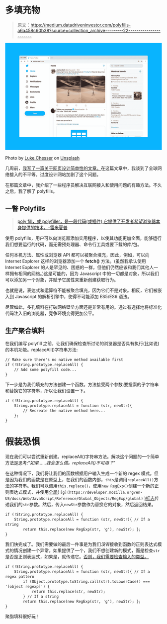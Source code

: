 # 多填充物

> 原文：<https://medium.datadriveninvestor.com/polyfills-a6a458c60b38?source=collection_archive---------22----------------------->

![](img/3830f8966fea71153ac1e6424db482e9.png)

Photo by [Luke Chesser](https://unsplash.com/@lukechesser?utm_source=medium&utm_medium=referral) on [Unsplash](https://unsplash.com?utm_source=medium&utm_medium=referral)

几周前，[我写了一篇关于网页设计简单性的文章。](https://medium.com/@nicholasechevarria/a-junior-devs-musing-on-simplicity-in-coding-506a254b28e5)在这篇文章中，我谈到了全球网络接入的不平等。过度设计网站加剧了这个问题。

在那篇文章中，我介绍了一些程序员解决互联网接入和使用问题的有趣方法。不久之后，我了解了 polyfills。

## **一瞥 Polyfills**

> [poly fill，或 polyfiller，是一段代码(或插件),它提供了开发者希望浏览器本身提供的技术。-雷米夏普](https://remysharp.com/2010/10/08/what-is-a-polyfill)

使用 polyfills，用户可以向浏览器添加实用程序，以使其功能更加全面，能够运行我们想要运行的代码，而无需预处理器、命令行工具或要下载的库/包。

任何本机方法、属性或浏览器 API 都可以被聚合填充，因此，例如，可以向 Internet Explorer 这样的浏览器添加一个 **fetch()** 方法。(虽然我承认使用 Internet Explorer 的人是罕见的、困惑的一群，但他们仍然应该和我们其他人一样拥有相同的网络。)这是可能的，因为 Javascript 中的一切都是对象，所以我们可以添加另一个对象，并赋予它属性来重新创建获取行为。

也就是说，表达式和运算符不能被聚合填充，因为它们不是对象。相反，它们被嵌入到 Javascript 的解析引擎中，使得不可能添加 ES5/ES6 语法。

尽管如此，多孔填料在打破网络壁垒方面还是非常有用的。通过有选择地将标准化代码注入旧的浏览器，竞争环境变得更加公平。

## 生产聚合填料

在我们编写 polyfill 之前，让我们确保检查所讨论的浏览器是否具有执行(比如说)的本机功能。replaceAll()字符串方法:

```
// Make sure there's no native method available first
if (!String.prototype.replaceAll) {
	// Add some polyfill code...
}
```

下一步是为我们填充的方法创建一个函数。方法接受两个参数:要搜索的子字符串和替换它的字符串，所以让我们设置一下。

```
if (!String.prototype.replaceAll) {
	String.prototype.replaceAll = function (str, newStr){
		// Recreate the native method here...
	};
}
```

# 假装恐惧

现在我们可以尝试重新创建。replaceAll()字符串方法。解决这个问题的一个简单方法是思考:“*如果……我会怎么做。replaceAll()不可用？*”

在这种情况下，我们将让我们的函数根据用户输入生成一个新的 regex 模式。但是因为我们的函数是在原型上，在我们的函数内部，`this`是调用`replaceAll()`方法的字符串。我们可以调用`this.replace()`，使用`new RegExp()`创建一个新的正则表达式模式，并使用[全局(](https://developer.mozilla.org/en-US/docs/Web/JavaScript/Reference/Global_Objects/RegExp/global) `[g](https://developer.mozilla.org/en-US/docs/Web/JavaScript/Reference/Global_Objects/RegExp/global)` [)标志](https://developer.mozilla.org/en-US/docs/Web/JavaScript/Reference/Global_Objects/RegExp/global)传递我们的`str`参数。然后，传入`newStr`参数作为替换它的对象，然后返回结果。

```
if (!String.prototype.replaceAll) {
	String.prototype.replaceAll = function (str, newStr){ // If a string
		return this.replace(new RegExp(str, 'g'), newStr); };
}
```

我们快完成了。我们需要做的最后一件事是为我们*没有*接收到函数的正则表达式模式的情况创建一个异常。如果提供了一个，我们不想创建新的模式，而是检查`str`是否是正则表达式，如果是，就传递它。[否则，我们需要检查输入的类型。](https://gomakethings.com/true-type-checking-with-vanilla-js/)

```
if (!String.prototype.replaceAll) {
	String.prototype.replaceAll = function (str, newStr){ // If a regex pattern
		if (Object.prototype.toString.call(str).toLowerCase() === '[object regexp]') {
			return this.replace(str, newStr);
		} // If a string
		return this.replace(new RegExp(str, 'g'), newStr); };
}
```

聚脂填料很好玩！